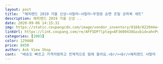 ```yaml
---
layout: post 
title:  "해피랜드 2019 가을 신상~샤랄라~샤랄라~무형광 순면 프릴 상하복 세트" 
description: 해피랜드 2019 가을 신상 ..
date: 2020-09-06 14:15:31 
img: https://static.coupangcdn.com/image/vendor_inventory/8160/822044e4a7a59d64a1a9722b457e67117d34a49696d2472a51ece9f70fb9.jpg 
linkUrl: https://link.coupang.com/re/AFFSDP?lptag=AF3600438&subid=ahnPublicAsk&pageKey=261474357&itemId=817602667&vendorItemId=5079751519&traceid=V0-113-4b1d3b3ac2e8eee0 
categories: [1003] 
color: 1294AB 
price: 8450 
author: Ask View Shop 
cont:  "배송도 빠르고 가격저렴하고 전체적으로 맘에 들어요.<br/><br/>해피랜드 샤랄라 순면 프릴 상하복 80 구매후기<br/>" 
---
```


